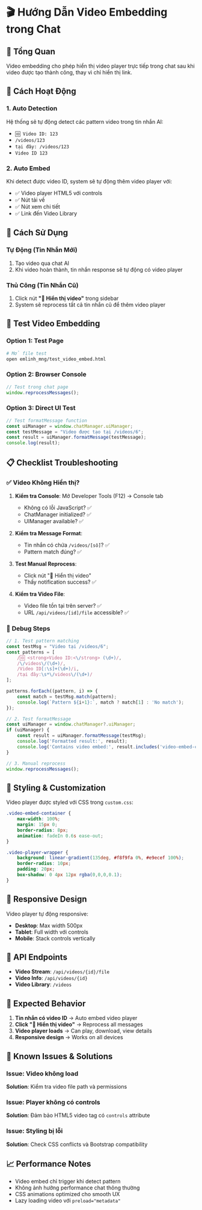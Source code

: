 # 🎬 Hướng Dẫn Video Embedding trong Chat

## 🎯 Tổng Quan

Video embedding cho phép hiển thị video player trực tiếp trong chat sau khi video được tạo thành công, thay vì chỉ hiển thị link.

## 🔧 Cách Hoạt Động

### 1. **Auto Detection**
Hệ thống sẽ tự động detect các pattern video trong tin nhắn AI:

- `🆔 Video ID: 123`
- `/videos/123`
- `tại đây: /videos/123`
- `Video ID 123`

### 2. **Auto Embed**
Khi detect được video ID, system sẽ tự động thêm video player với:
- ✅ Video player HTML5 với controls
- ✅ Nút tải về
- ✅ Nút xem chi tiết
- ✅ Link đến Video Library

## 🚀 Cách Sử Dụng

### **Tự Động (Tin Nhắn Mới)**
1. Tạo video qua chat AI
2. Khi video hoàn thành, tin nhắn response sẽ tự động có video player

### **Thủ Công (Tin Nhắn Cũ)**
1. Click nút **"🔄 Hiển thị video"** trong sidebar
2. System sẽ reprocess tất cả tin nhắn cũ để thêm video player

## 🧪 Test Video Embedding

### **Option 1: Test Page**
```bash
# Mở file test
open emlinh_mng/test_video_embed.html
```

### **Option 2: Browser Console**
```javascript
// Test trong chat page
window.reprocessMessages();
```

### **Option 3: Direct UI Test**
```javascript
// Test formatMessage function
const uiManager = window.chatManager.uiManager;
const testMessage = "Video được tạo tại /videos/6";
const result = uiManager.formatMessage(testMessage);
console.log(result);
```

## 📋 Checklist Troubleshooting

### ✅ **Video Không Hiển thị?**

1. **Kiểm tra Console**: Mở Developer Tools (F12) → Console tab
   - Không có lỗi JavaScript? ✅
   - ChatManager initialized? ✅
   - UIManager available? ✅

2. **Kiểm tra Message Format**: 
   - Tin nhắn có chứa `/videos/[số]`? ✅
   - Pattern match đúng? ✅

3. **Test Manual Reprocess**:
   - Click nút "🔄 Hiển thị video"
   - Thấy notification success? ✅

4. **Kiểm tra Video File**:
   - Video file tồn tại trên server? ✅
   - URL `/api/videos/[id]/file` accessible? ✅

### 🔧 **Debug Steps**

```javascript
// 1. Test pattern matching
const testMsg = "Video tại /videos/6";
const patterns = [
    /🆔 <strong>Video ID:<\/strong> (\d+)/,
    /\/videos\/(\d+)/,
    /Video ID[:\s]+(\d+)/i,
    /tại đây:\s*\/videos\/(\d+)/
];

patterns.forEach((pattern, i) => {
    const match = testMsg.match(pattern);
    console.log(`Pattern ${i+1}:`, match ? match[1] : 'No match');
});

// 2. Test formatMessage
const uiManager = window.chatManager?.uiManager;
if (uiManager) {
    const result = uiManager.formatMessage(testMsg);
    console.log('Formatted result:', result);
    console.log('Contains video embed:', result.includes('video-embed-container'));
}

// 3. Manual reprocess
window.reprocessMessages();
```

## 🎨 Styling & Customization

Video player được styled với CSS trong `custom.css`:

```css
.video-embed-container {
    max-width: 100%;
    margin: 15px 0;
    border-radius: 8px;
    animation: fadeIn 0.6s ease-out;
}

.video-player-wrapper {
    background: linear-gradient(135deg, #f8f9fa 0%, #e9ecef 100%);
    border-radius: 10px;
    padding: 20px;
    box-shadow: 0 4px 12px rgba(0,0,0,0.1);
}
```

## 📱 Responsive Design

Video player tự động responsive:
- **Desktop**: Max width 500px
- **Tablet**: Full width với controls
- **Mobile**: Stack controls vertically

## 🔗 API Endpoints

- **Video Stream**: `/api/videos/{id}/file`
- **Video Info**: `/api/videos/{id}`
- **Video Library**: `/videos`

## 🎯 Expected Behavior

1. **Tin nhắn có video ID** → Auto embed video player
2. **Click "🔄 Hiển thị video"** → Reprocess all messages
3. **Video player loads** → Can play, download, view details
4. **Responsive design** → Works on all devices

## 🐛 Known Issues & Solutions

### **Issue**: Video không load
**Solution**: Kiểm tra video file path và permissions

### **Issue**: Player không có controls
**Solution**: Đảm bảo HTML5 video tag có `controls` attribute

### **Issue**: Styling bị lỗi
**Solution**: Check CSS conflicts và Bootstrap compatibility

## 📈 Performance Notes

- Video embed chỉ trigger khi detect pattern
- Không ảnh hưởng performance chat thông thường
- CSS animations optimized cho smooth UX
- Lazy loading video với `preload="metadata"` 